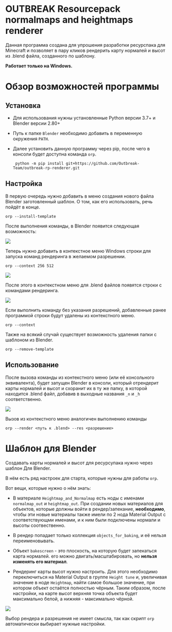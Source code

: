 # OUTBREAK Resourcepack normalmaps and heightmaps renderer
Данная программа создана для упрошения разработки ресурспака для Minecraft и позволяет в пару кликов рендерить карту нормалей и высот из .blend файла, созданного по шаблону.

**Работает только на Windows.**
# Обзор возможностей программы


## Установка

 - Для использования нужны установленные Python версии 3.7+ и Blender версии 2.80+

 - Путь к папке `Blender` необходимо добавить в переменную окружения `PATH`.

 - Далее установить данную программу через pip, после чего в консоли
будет доступна команда `orp`.
        
        python -m pip install git+https://github.com/Outbreak-Team/outbreak-rp-renderer.git


## Настройка

В первую очередь нужно добавить в меню создания нового файла Blender 
заготовленный шаблон. О том, как его использовать, речь пойдёт в конце.

    orp --install-template

После выполнения команды, в  Blender появится следующая возможность:

![](https://i.imgur.com/XSE9Xhx.png)

Теперь нужно добавить в контекстное меню Windows строки для запуска
команд рендеринга в желаемом разрешении.

    orp --context 256 512

![](https://i.imgur.com/Vj0fdtN.png)

После этого в контекстном меню для .blend файлов появятся строки с
командами рендеринга.

![](https://i.imgur.com/7ioZTGK.png)

Если выполнить команду без указания разрешений, добавленные ранее программой
строки будут удалены из контекстного меню.

    orp --context

Также на всякий случай существует возможность удаления папки с шаблоном из Blender.

    orp --remove-template

## Использование


После вызова команды из контекстного меню (или её консольного эквивалента),
будет запущен Blender в консоли, который отрендерит карты нормалей и
высот и схоранит их в ту же папку, в которой находится .blend файл, добавив
в выходные названия `_n` и `_h` соответственно.

![](https://i.imgur.com/t63Omsh.png)

Вызов из контекстного меню аналогичен выполнению команды

    orp --render <путь к .blend> --res <разрешение>


# Шаблон для Blender

Создавать карты нормалей и высот для ресурсупака нужно через шаблон
Для Blender.

В нём есть ряд настроек для старта, которые нужны для работы `orp`.

Вот вещи, которые нужно о нём знать:

- В материале `Heightmap_and_Normalmap` есть ноды с именами `normalmap_out` и
  `heightmap_out`. При создании новых материалов для объектов, которые должны
  войти в рендер/запекание, **необходимо**, чтобы эти новые материалы также имели по 2
  нода Material Output с соответствующми именами, и к ним были подключены нормали и высоты соотвественно.

- В рендер попадает только коллекция `objects_for_baking`, и
её нельзя переименовывать.

- Объект `bakescreen` - это плоскость, на которую будет запекаться карта нормалей.
его можно двигать/масштабировать, но **нельзя изменять его материал**.

- Рендеринг карты высот нужно настроить. Для этого необходимо переключиться на Material Output в группе `Height tune` и, увеличивая значение в ноде `Heightmap`,
найти самое большое значение, при котором объект остаётся полностью чёрным.
Таким образом, после настройки, на карте высот верхняя точка объекта будет максимально белой,
а нижняя - максимально чёрной.

![](https://i.imgur.com/rbqVTtT.png)

Выбор рендера и разрешения не имеет смысла, так как скрипт `orp` автоматически
выбирает нужные настройки.
